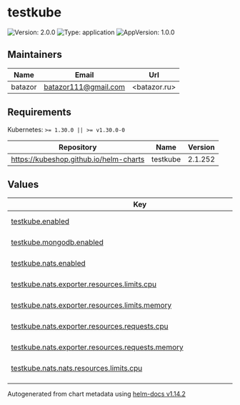 # testkube

![Version: 2.0.0](https://img.shields.io/badge/Version-2.0.0-informational?style=flat-square) ![Type: application](https://img.shields.io/badge/Type-application-informational?style=flat-square) ![AppVersion: 1.0.0](https://img.shields.io/badge/AppVersion-1.0.0-informational?style=flat-square)

## Maintainers

| Name | Email | Url |
| ---- | ------ | --- |
| batazor | <batazor111@gmail.com> | <batazor.ru> |

## Requirements

Kubernetes: `>= 1.30.0 || >= v1.30.0-0`

| Repository | Name | Version |
|------------|------|---------|
| https://kubeshop.github.io/helm-charts | testkube | 2.1.252 |

## Values

<table height="400px" >
	<thead>
		<th>Key</th>
		<th>Type</th>
		<th>Default</th>
		<th>Description</th>
	</thead>
	<tbody>
		<tr>
			<td id="testkube--enabled"><a href="./values.yaml#L6">testkube.enabled</a></td>
			<td>
bool
</td>
			<td>
				<div style="max-width: 300px;">
<pre lang="json">
true
</pre>
</div>
			</td>
			<td></td>
		</tr>
		<tr>
			<td id="testkube--mongodb--enabled"><a href="./values.yaml#L18">testkube.mongodb.enabled</a></td>
			<td>
bool
</td>
			<td>
				<div style="max-width: 300px;">
<pre lang="json">
false
</pre>
</div>
			</td>
			<td></td>
		</tr>
		<tr>
			<td id="testkube--nats--enabled"><a href="./values.yaml#L21">testkube.nats.enabled</a></td>
			<td>
bool
</td>
			<td>
				<div style="max-width: 300px;">
<pre lang="json">
true
</pre>
</div>
			</td>
			<td></td>
		</tr>
		<tr>
			<td id="testkube--nats--exporter--resources--limits--cpu"><a href="./values.yaml#L35">testkube.nats.exporter.resources.limits.cpu</a></td>
			<td>
string
</td>
			<td>
				<div style="max-width: 300px;">
<pre lang="json">
"100m"
</pre>
</div>
			</td>
			<td></td>
		</tr>
		<tr>
			<td id="testkube--nats--exporter--resources--limits--memory"><a href="./values.yaml#L36">testkube.nats.exporter.resources.limits.memory</a></td>
			<td>
string
</td>
			<td>
				<div style="max-width: 300px;">
<pre lang="json">
"100Mi"
</pre>
</div>
			</td>
			<td></td>
		</tr>
		<tr>
			<td id="testkube--nats--exporter--resources--requests--cpu"><a href="./values.yaml#L38">testkube.nats.exporter.resources.requests.cpu</a></td>
			<td>
string
</td>
			<td>
				<div style="max-width: 300px;">
<pre lang="json">
"20m"
</pre>
</div>
			</td>
			<td></td>
		</tr>
		<tr>
			<td id="testkube--nats--exporter--resources--requests--memory"><a href="./values.yaml#L39">testkube.nats.exporter.resources.requests.memory</a></td>
			<td>
string
</td>
			<td>
				<div style="max-width: 300px;">
<pre lang="json">
"56Mi"
</pre>
</div>
			</td>
			<td></td>
		</tr>
		<tr>
			<td id="testkube--nats--nats--resources--limits--cpu"><a href="./values.yaml#L26">testkube.nats.nats.resources.limits.cpu</a></td>
			<td>
string
</td>
			<td>
				<div style="max-width: 300px;">
<pre lang="json">
"100m"
</pre>
</div>
			</td>
			<td></td>
		</tr>
		<tr>
			<td id="testkube--nats--nats--resources--limits--memory"><a href="./values.yaml#L27">testkube.nats.nats.resources.limits.memory</a></td>
			<td>
string
</td>
			<td>
				<div style="max-width: 300px;">
<pre lang="json">
"100Mi"
</pre>
</div>
			</td>
			<td></td>
		</tr>
		<tr>
			<td id="testkube--nats--nats--resources--requests--cpu"><a href="./values.yaml#L29">testkube.nats.nats.resources.requests.cpu</a></td>
			<td>
string
</td>
			<td>
				<div style="max-width: 300px;">
<pre lang="json">
"20m"
</pre>
</div>
			</td>
			<td></td>
		</tr>
		<tr>
			<td id="testkube--nats--nats--resources--requests--memory"><a href="./values.yaml#L30">testkube.nats.nats.resources.requests.memory</a></td>
			<td>
string
</td>
			<td>
				<div style="max-width: 300px;">
<pre lang="json">
"56Mi"
</pre>
</div>
			</td>
			<td></td>
		</tr>
		<tr>
			<td id="testkube--preUpgradeHook--resources--limits--cpu"><a href="./values.yaml#L11">testkube.preUpgradeHook.resources.limits.cpu</a></td>
			<td>
string
</td>
			<td>
				<div style="max-width: 300px;">
<pre lang="json">
"100m"
</pre>
</div>
			</td>
			<td></td>
		</tr>
		<tr>
			<td id="testkube--preUpgradeHook--resources--limits--memory"><a href="./values.yaml#L12">testkube.preUpgradeHook.resources.limits.memory</a></td>
			<td>
string
</td>
			<td>
				<div style="max-width: 300px;">
<pre lang="json">
"100Mi"
</pre>
</div>
			</td>
			<td></td>
		</tr>
		<tr>
			<td id="testkube--preUpgradeHook--resources--requests--cpu"><a href="./values.yaml#L14">testkube.preUpgradeHook.resources.requests.cpu</a></td>
			<td>
string
</td>
			<td>
				<div style="max-width: 300px;">
<pre lang="json">
"20m"
</pre>
</div>
			</td>
			<td></td>
		</tr>
		<tr>
			<td id="testkube--preUpgradeHook--resources--requests--memory"><a href="./values.yaml#L15">testkube.preUpgradeHook.resources.requests.memory</a></td>
			<td>
string
</td>
			<td>
				<div style="max-width: 300px;">
<pre lang="json">
"56Mi"
</pre>
</div>
			</td>
			<td></td>
		</tr>
		<tr>
			<td id="testkube--testkube-api--minio--enabled"><a href="./values.yaml#L49">testkube.testkube-api.minio.enabled</a></td>
			<td>
bool
</td>
			<td>
				<div style="max-width: 300px;">
<pre lang="json">
false
</pre>
</div>
			</td>
			<td></td>
		</tr>
		<tr>
			<td id="testkube--testkube-api--mongodb--dsn"><a href="./values.yaml#L52">testkube.testkube-api.mongodb.dsn</a></td>
			<td>
string
</td>
			<td>
				<div style="max-width: 300px;">
<pre lang="json">
"mongodb://mongodb-svc:27017"
</pre>
</div>
			</td>
			<td></td>
		</tr>
		<tr>
			<td id="testkube--testkube-api--mongodb--secretKey"><a href="./values.yaml#L54">testkube.testkube-api.mongodb.secretKey</a></td>
			<td>
string
</td>
			<td>
				<div style="max-width: 300px;">
<pre lang="json">
"connectionString.standard"
</pre>
</div>
			</td>
			<td></td>
		</tr>
		<tr>
			<td id="testkube--testkube-api--mongodb--secretName"><a href="./values.yaml#L53">testkube.testkube-api.mongodb.secretName</a></td>
			<td>
string
</td>
			<td>
				<div style="max-width: 300px;">
<pre lang="json">
"mongodb-testkube-testkube"
</pre>
</div>
			</td>
			<td></td>
		</tr>
		<tr>
			<td id="testkube--testkube-api--multinamespace--enabled"><a href="./values.yaml#L46">testkube.testkube-api.multinamespace.enabled</a></td>
			<td>
bool
</td>
			<td>
				<div style="max-width: 300px;">
<pre lang="json">
true
</pre>
</div>
			</td>
			<td></td>
		</tr>
		<tr>
			<td id="testkube--testkube-api--nats--enabled"><a href="./values.yaml#L43">testkube.testkube-api.nats.enabled</a></td>
			<td>
bool
</td>
			<td>
				<div style="max-width: 300px;">
<pre lang="json">
true
</pre>
</div>
			</td>
			<td></td>
		</tr>
		<tr>
			<td id="testkube--testkube-api--prometheus--enabled"><a href="./values.yaml#L83">testkube.testkube-api.prometheus.enabled</a></td>
			<td>
bool
</td>
			<td>
				<div style="max-width: 300px;">
<pre lang="json">
true
</pre>
</div>
			</td>
			<td></td>
		</tr>
		<tr>
			<td id="testkube--testkube-api--prometheus--monitoringLabels--release"><a href="./values.yaml#L85">testkube.testkube-api.prometheus.monitoringLabels.release</a></td>
			<td>
string
</td>
			<td>
				<div style="max-width: 300px;">
<pre lang="json">
"prometheus-operator"
</pre>
</div>
			</td>
			<td></td>
		</tr>
		<tr>
			<td id="testkube--testkube-api--resources--limits--cpu"><a href="./values.yaml#L89">testkube.testkube-api.resources.limits.cpu</a></td>
			<td>
string
</td>
			<td>
				<div style="max-width: 300px;">
<pre lang="json">
"500m"
</pre>
</div>
			</td>
			<td></td>
		</tr>
		<tr>
			<td id="testkube--testkube-api--resources--limits--memory"><a href="./values.yaml#L90">testkube.testkube-api.resources.limits.memory</a></td>
			<td>
string
</td>
			<td>
				<div style="max-width: 300px;">
<pre lang="json">
"512Mi"
</pre>
</div>
			</td>
			<td></td>
		</tr>
		<tr>
			<td id="testkube--testkube-api--resources--requests--cpu"><a href="./values.yaml#L92">testkube.testkube-api.resources.requests.cpu</a></td>
			<td>
string
</td>
			<td>
				<div style="max-width: 300px;">
<pre lang="json">
"200m"
</pre>
</div>
			</td>
			<td></td>
		</tr>
		<tr>
			<td id="testkube--testkube-api--resources--requests--memory"><a href="./values.yaml#L93">testkube.testkube-api.resources.requests.memory</a></td>
			<td>
string
</td>
			<td>
				<div style="max-width: 300px;">
<pre lang="json">
"200Mi"
</pre>
</div>
			</td>
			<td></td>
		</tr>
		<tr>
			<td id="testkube--testkube-api--storage--SSL"><a href="./values.yaml#L79">testkube.testkube-api.storage.SSL</a></td>
			<td>
bool
</td>
			<td>
				<div style="max-width: 300px;">
<pre lang="json">
false
</pre>
</div>
			</td>
			<td></td>
		</tr>
		<tr>
			<td id="testkube--testkube-api--storage--expiration"><a href="./values.yaml#L78">testkube.testkube-api.storage.expiration</a></td>
			<td>
int
</td>
			<td>
				<div style="max-width: 300px;">
<pre lang="json">
0
</pre>
</div>
			</td>
			<td></td>
		</tr>
		<tr>
			<td id="testkube--testkube-api--storage--region"><a href="./values.yaml#L76">testkube.testkube-api.storage.region</a></td>
			<td>
string
</td>
			<td>
				<div style="max-width: 300px;">
<pre lang="json">
""
</pre>
</div>
			</td>
			<td></td>
		</tr>
		<tr>
			<td id="testkube--testkube-api--storage--scrapperEnabled"><a href="./values.yaml#L80">testkube.testkube-api.storage.scrapperEnabled</a></td>
			<td>
bool
</td>
			<td>
				<div style="max-width: 300px;">
<pre lang="json">
true
</pre>
</div>
			</td>
			<td></td>
		</tr>
		<tr>
			<td id="testkube--testkube-api--storage--token"><a href="./values.yaml#L77">testkube.testkube-api.storage.token</a></td>
			<td>
string
</td>
			<td>
				<div style="max-width: 300px;">
<pre lang="json">
""
</pre>
</div>
			</td>
			<td></td>
		</tr>
		<tr>
			<td id="testkube--testkube-api--testConnection--resources--limits--cpu"><a href="./values.yaml#L98">testkube.testkube-api.testConnection.resources.limits.cpu</a></td>
			<td>
string
</td>
			<td>
				<div style="max-width: 300px;">
<pre lang="json">
"100m"
</pre>
</div>
			</td>
			<td></td>
		</tr>
		<tr>
			<td id="testkube--testkube-api--testConnection--resources--limits--memory"><a href="./values.yaml#L99">testkube.testkube-api.testConnection.resources.limits.memory</a></td>
			<td>
string
</td>
			<td>
				<div style="max-width: 300px;">
<pre lang="json">
"100Mi"
</pre>
</div>
			</td>
			<td></td>
		</tr>
		<tr>
			<td id="testkube--testkube-api--testConnection--resources--requests--cpu"><a href="./values.yaml#L101">testkube.testkube-api.testConnection.resources.requests.cpu</a></td>
			<td>
string
</td>
			<td>
				<div style="max-width: 300px;">
<pre lang="json">
"20m"
</pre>
</div>
			</td>
			<td></td>
		</tr>
		<tr>
			<td id="testkube--testkube-api--testConnection--resources--requests--memory"><a href="./values.yaml#L102">testkube.testkube-api.testConnection.resources.requests.memory</a></td>
			<td>
string
</td>
			<td>
				<div style="max-width: 300px;">
<pre lang="json">
"56Mi"
</pre>
</div>
			</td>
			<td></td>
		</tr>
		<tr>
			<td id="testkube--testkube-api--uiIngress--annotations--"cert-manager--io/cluster-issuer""><a href="./values.yaml#L60">testkube.testkube-api.uiIngress.annotations."cert-manager.io/cluster-issuer"</a></td>
			<td>
string
</td>
			<td>
				<div style="max-width: 300px;">
<pre lang="json">
"cert-manager-production"
</pre>
</div>
			</td>
			<td></td>
		</tr>
		<tr>
			<td id="testkube--testkube-api--uiIngress--annotations--"nginx--ingress--kubernetes--io/access-control-allow-origin""><a href="./values.yaml#L65">testkube.testkube-api.uiIngress.annotations."nginx.ingress.kubernetes.io/access-control-allow-origin"</a></td>
			<td>
string
</td>
			<td>
				<div style="max-width: 300px;">
<pre lang="json">
"*"
</pre>
</div>
			</td>
			<td></td>
		</tr>
		<tr>
			<td id="testkube--testkube-api--uiIngress--annotations--"nginx--ingress--kubernetes--io/auth-signin""><a href="./values.yaml#L64">testkube.testkube-api.uiIngress.annotations."nginx.ingress.kubernetes.io/auth-signin"</a></td>
			<td>
string
</td>
			<td>
				<div style="max-width: 300px;">
<pre lang="json">
"https://testkube.shortlink.best/oauth2/start?rd=$escaped_request_uri"
</pre>
</div>
			</td>
			<td></td>
		</tr>
		<tr>
			<td id="testkube--testkube-api--uiIngress--annotations--"nginx--ingress--kubernetes--io/auth-url""><a href="./values.yaml#L63">testkube.testkube-api.uiIngress.annotations."nginx.ingress.kubernetes.io/auth-url"</a></td>
			<td>
string
</td>
			<td>
				<div style="max-width: 300px;">
<pre lang="json">
"https://testkube.shortlink.best/oauth2/auth"
</pre>
</div>
			</td>
			<td></td>
		</tr>
		<tr>
			<td id="testkube--testkube-api--uiIngress--annotations--"nginx--ingress--kubernetes--io/enable-opentelemetry""><a href="./values.yaml#L62">testkube.testkube-api.uiIngress.annotations."nginx.ingress.kubernetes.io/enable-opentelemetry"</a></td>
			<td>
string
</td>
			<td>
				<div style="max-width: 300px;">
<pre lang="json">
"true"
</pre>
</div>
			</td>
			<td></td>
		</tr>
		<tr>
			<td id="testkube--testkube-api--uiIngress--annotations--"nginx--ingress--kubernetes--io/enable-owasp-core-rules""><a href="./values.yaml#L61">testkube.testkube-api.uiIngress.annotations."nginx.ingress.kubernetes.io/enable-owasp-core-rules"</a></td>
			<td>
string
</td>
			<td>
				<div style="max-width: 300px;">
<pre lang="json">
"true"
</pre>
</div>
			</td>
			<td></td>
		</tr>
		<tr>
			<td id="testkube--testkube-api--uiIngress--className"><a href="./values.yaml#L58">testkube.testkube-api.uiIngress.className</a></td>
			<td>
string
</td>
			<td>
				<div style="max-width: 300px;">
<pre lang="json">
"nginx"
</pre>
</div>
			</td>
			<td></td>
		</tr>
		<tr>
			<td id="testkube--testkube-api--uiIngress--enabled"><a href="./values.yaml#L57">testkube.testkube-api.uiIngress.enabled</a></td>
			<td>
bool
</td>
			<td>
				<div style="max-width: 300px;">
<pre lang="json">
true
</pre>
</div>
			</td>
			<td></td>
		</tr>
		<tr>
			<td id="testkube--testkube-api--uiIngress--hosts[0]"><a href="./values.yaml#L67">testkube.testkube-api.uiIngress.hosts[0]</a></td>
			<td>
string
</td>
			<td>
				<div style="max-width: 300px;">
<pre lang="json">
"testkube.shortlink.best"
</pre>
</div>
			</td>
			<td></td>
		</tr>
		<tr>
			<td id="testkube--testkube-api--uiIngress--path"><a href="./values.yaml#L68">testkube.testkube-api.uiIngress.path</a></td>
			<td>
string
</td>
			<td>
				<div style="max-width: 300px;">
<pre lang="json">
"/v1"
</pre>
</div>
			</td>
			<td></td>
		</tr>
		<tr>
			<td id="testkube--testkube-api--uiIngress--tls[0]--hosts[0]"><a href="./values.yaml#L72">testkube.testkube-api.uiIngress.tls[0].hosts[0]</a></td>
			<td>
string
</td>
			<td>
				<div style="max-width: 300px;">
<pre lang="json">
"testkube.shortlink.best"
</pre>
</div>
			</td>
			<td></td>
		</tr>
		<tr>
			<td id="testkube--testkube-api--uiIngress--tls[0]--secretName"><a href="./values.yaml#L73">testkube.testkube-api.uiIngress.tls[0].secretName</a></td>
			<td>
string
</td>
			<td>
				<div style="max-width: 300px;">
<pre lang="json">
"testkube-tls"
</pre>
</div>
			</td>
			<td></td>
		</tr>
		<tr>
			<td id="testkube--testkube-api--uiIngress--tlsenabled"><a href="./values.yaml#L69">testkube.testkube-api.uiIngress.tlsenabled</a></td>
			<td>
bool
</td>
			<td>
				<div style="max-width: 300px;">
<pre lang="json">
true
</pre>
</div>
			</td>
			<td></td>
		</tr>
		<tr>
			<td id="testkube--testkube-dashboard--apiServerEndpoint"><a href="./values.yaml#L105">testkube.testkube-dashboard.apiServerEndpoint</a></td>
			<td>
string
</td>
			<td>
				<div style="max-width: 300px;">
<pre lang="json">
"https://testkube.shortlink.best/v1"
</pre>
</div>
			</td>
			<td></td>
		</tr>
		<tr>
			<td id="testkube--testkube-dashboard--ingress--annotations--"cert-manager--io/cluster-issuer""><a href="./values.yaml#L113">testkube.testkube-dashboard.ingress.annotations."cert-manager.io/cluster-issuer"</a></td>
			<td>
string
</td>
			<td>
				<div style="max-width: 300px;">
<pre lang="json">
"cert-manager-production"
</pre>
</div>
			</td>
			<td></td>
		</tr>
		<tr>
			<td id="testkube--testkube-dashboard--ingress--annotations--"nginx--ingress--kubernetes--io/access-control-allow-origin""><a href="./values.yaml#L116">testkube.testkube-dashboard.ingress.annotations."nginx.ingress.kubernetes.io/access-control-allow-origin"</a></td>
			<td>
string
</td>
			<td>
				<div style="max-width: 300px;">
<pre lang="json">
"*"
</pre>
</div>
			</td>
			<td></td>
		</tr>
		<tr>
			<td id="testkube--testkube-dashboard--ingress--annotations--"nginx--ingress--kubernetes--io/auth-signin""><a href="./values.yaml#L118">testkube.testkube-dashboard.ingress.annotations."nginx.ingress.kubernetes.io/auth-signin"</a></td>
			<td>
string
</td>
			<td>
				<div style="max-width: 300px;">
<pre lang="json">
"https://testkube.shortlink.best/oauth2/start?rd=$escaped_request_uri"
</pre>
</div>
			</td>
			<td></td>
		</tr>
		<tr>
			<td id="testkube--testkube-dashboard--ingress--annotations--"nginx--ingress--kubernetes--io/auth-url""><a href="./values.yaml#L117">testkube.testkube-dashboard.ingress.annotations."nginx.ingress.kubernetes.io/auth-url"</a></td>
			<td>
string
</td>
			<td>
				<div style="max-width: 300px;">
<pre lang="json">
"https://testkube.shortlink.best/oauth2/auth"
</pre>
</div>
			</td>
			<td></td>
		</tr>
		<tr>
			<td id="testkube--testkube-dashboard--ingress--annotations--"nginx--ingress--kubernetes--io/enable-opentelemetry""><a href="./values.yaml#L115">testkube.testkube-dashboard.ingress.annotations."nginx.ingress.kubernetes.io/enable-opentelemetry"</a></td>
			<td>
string
</td>
			<td>
				<div style="max-width: 300px;">
<pre lang="json">
"true"
</pre>
</div>
			</td>
			<td></td>
		</tr>
		<tr>
			<td id="testkube--testkube-dashboard--ingress--annotations--"nginx--ingress--kubernetes--io/enable-owasp-core-rules""><a href="./values.yaml#L114">testkube.testkube-dashboard.ingress.annotations."nginx.ingress.kubernetes.io/enable-owasp-core-rules"</a></td>
			<td>
string
</td>
			<td>
				<div style="max-width: 300px;">
<pre lang="json">
"true"
</pre>
</div>
			</td>
			<td></td>
		</tr>
		<tr>
			<td id="testkube--testkube-dashboard--ingress--className"><a href="./values.yaml#L110">testkube.testkube-dashboard.ingress.className</a></td>
			<td>
string
</td>
			<td>
				<div style="max-width: 300px;">
<pre lang="json">
"nginx"
</pre>
</div>
			</td>
			<td></td>
		</tr>
		<tr>
			<td id="testkube--testkube-dashboard--ingress--enabled"><a href="./values.yaml#L108">testkube.testkube-dashboard.ingress.enabled</a></td>
			<td>
bool
</td>
			<td>
				<div style="max-width: 300px;">
<pre lang="json">
true
</pre>
</div>
			</td>
			<td></td>
		</tr>
		<tr>
			<td id="testkube--testkube-dashboard--ingress--hosts[0]"><a href="./values.yaml#L121">testkube.testkube-dashboard.ingress.hosts[0]</a></td>
			<td>
string
</td>
			<td>
				<div style="max-width: 300px;">
<pre lang="json">
"testkube.shortlink.best"
</pre>
</div>
			</td>
			<td></td>
		</tr>
		<tr>
			<td id="testkube--testkube-dashboard--ingress--tls[0]--hosts[0]"><a href="./values.yaml#L126">testkube.testkube-dashboard.ingress.tls[0].hosts[0]</a></td>
			<td>
string
</td>
			<td>
				<div style="max-width: 300px;">
<pre lang="json">
"testkube.shortlink.best"
</pre>
</div>
			</td>
			<td></td>
		</tr>
		<tr>
			<td id="testkube--testkube-dashboard--ingress--tls[0]--secretName"><a href="./values.yaml#L127">testkube.testkube-dashboard.ingress.tls[0].secretName</a></td>
			<td>
string
</td>
			<td>
				<div style="max-width: 300px;">
<pre lang="json">
"testkube-tls"
</pre>
</div>
			</td>
			<td></td>
		</tr>
		<tr>
			<td id="testkube--testkube-dashboard--ingress--tlsenabled"><a href="./values.yaml#L123">testkube.testkube-dashboard.ingress.tlsenabled</a></td>
			<td>
bool
</td>
			<td>
				<div style="max-width: 300px;">
<pre lang="json">
true
</pre>
</div>
			</td>
			<td></td>
		</tr>
		<tr>
			<td id="testkube--testkube-dashboard--oauth2--enabled"><a href="./values.yaml#L130">testkube.testkube-dashboard.oauth2.enabled</a></td>
			<td>
bool
</td>
			<td>
				<div style="max-width: 300px;">
<pre lang="json">
true
</pre>
</div>
			</td>
			<td></td>
		</tr>
		<tr>
			<td id="testkube--testkube-dashboard--oauth2--ingress--annotations--"cert-manager--io/cluster-issuer""><a href="./values.yaml#L134">testkube.testkube-dashboard.oauth2.ingress.annotations."cert-manager.io/cluster-issuer"</a></td>
			<td>
string
</td>
			<td>
				<div style="max-width: 300px;">
<pre lang="json">
"cert-manager-production"
</pre>
</div>
			</td>
			<td></td>
		</tr>
		<tr>
			<td id="testkube--testkube-dashboard--oauth2--ingress--annotations--"nginx--ingress--kubernetes--io/enable-opentelemetry""><a href="./values.yaml#L136">testkube.testkube-dashboard.oauth2.ingress.annotations."nginx.ingress.kubernetes.io/enable-opentelemetry"</a></td>
			<td>
string
</td>
			<td>
				<div style="max-width: 300px;">
<pre lang="json">
"true"
</pre>
</div>
			</td>
			<td></td>
		</tr>
		<tr>
			<td id="testkube--testkube-dashboard--oauth2--ingress--annotations--"nginx--ingress--kubernetes--io/enable-owasp-core-rules""><a href="./values.yaml#L135">testkube.testkube-dashboard.oauth2.ingress.annotations."nginx.ingress.kubernetes.io/enable-owasp-core-rules"</a></td>
			<td>
string
</td>
			<td>
				<div style="max-width: 300px;">
<pre lang="json">
"true"
</pre>
</div>
			</td>
			<td></td>
		</tr>
		<tr>
			<td id="testkube--testkube-dashboard--resources--limits--cpu"><a href="./values.yaml#L140">testkube.testkube-dashboard.resources.limits.cpu</a></td>
			<td>
string
</td>
			<td>
				<div style="max-width: 300px;">
<pre lang="json">
"100m"
</pre>
</div>
			</td>
			<td></td>
		</tr>
		<tr>
			<td id="testkube--testkube-dashboard--resources--limits--memory"><a href="./values.yaml#L141">testkube.testkube-dashboard.resources.limits.memory</a></td>
			<td>
string
</td>
			<td>
				<div style="max-width: 300px;">
<pre lang="json">
"100Mi"
</pre>
</div>
			</td>
			<td></td>
		</tr>
		<tr>
			<td id="testkube--testkube-dashboard--resources--requests--cpu"><a href="./values.yaml#L143">testkube.testkube-dashboard.resources.requests.cpu</a></td>
			<td>
string
</td>
			<td>
				<div style="max-width: 300px;">
<pre lang="json">
"20m"
</pre>
</div>
			</td>
			<td></td>
		</tr>
		<tr>
			<td id="testkube--testkube-dashboard--resources--requests--memory"><a href="./values.yaml#L144">testkube.testkube-dashboard.resources.requests.memory</a></td>
			<td>
string
</td>
			<td>
				<div style="max-width: 300px;">
<pre lang="json">
"56Mi"
</pre>
</div>
			</td>
			<td></td>
		</tr>
		<tr>
			<td id="testkube--testkube-dashboard--testConnection--resources--limits--cpu"><a href="./values.yaml#L149">testkube.testkube-dashboard.testConnection.resources.limits.cpu</a></td>
			<td>
string
</td>
			<td>
				<div style="max-width: 300px;">
<pre lang="json">
"100m"
</pre>
</div>
			</td>
			<td></td>
		</tr>
		<tr>
			<td id="testkube--testkube-dashboard--testConnection--resources--limits--memory"><a href="./values.yaml#L150">testkube.testkube-dashboard.testConnection.resources.limits.memory</a></td>
			<td>
string
</td>
			<td>
				<div style="max-width: 300px;">
<pre lang="json">
"100Mi"
</pre>
</div>
			</td>
			<td></td>
		</tr>
		<tr>
			<td id="testkube--testkube-dashboard--testConnection--resources--requests--cpu"><a href="./values.yaml#L152">testkube.testkube-dashboard.testConnection.resources.requests.cpu</a></td>
			<td>
string
</td>
			<td>
				<div style="max-width: 300px;">
<pre lang="json">
"20m"
</pre>
</div>
			</td>
			<td></td>
		</tr>
		<tr>
			<td id="testkube--testkube-dashboard--testConnection--resources--requests--memory"><a href="./values.yaml#L153">testkube.testkube-dashboard.testConnection.resources.requests.memory</a></td>
			<td>
string
</td>
			<td>
				<div style="max-width: 300px;">
<pre lang="json">
"56Mi"
</pre>
</div>
			</td>
			<td></td>
		</tr>
		<tr>
			<td id="testkube--testkube-operator--enabled"><a href="./values.yaml#L156">testkube.testkube-operator.enabled</a></td>
			<td>
bool
</td>
			<td>
				<div style="max-width: 300px;">
<pre lang="json">
true
</pre>
</div>
			</td>
			<td></td>
		</tr>
		<tr>
			<td id="testkube--testkube-operator--proxy--resources--limits--cpu"><a href="./values.yaml#L171">testkube.testkube-operator.proxy.resources.limits.cpu</a></td>
			<td>
string
</td>
			<td>
				<div style="max-width: 300px;">
<pre lang="json">
"100m"
</pre>
</div>
			</td>
			<td></td>
		</tr>
		<tr>
			<td id="testkube--testkube-operator--proxy--resources--limits--memory"><a href="./values.yaml#L172">testkube.testkube-operator.proxy.resources.limits.memory</a></td>
			<td>
string
</td>
			<td>
				<div style="max-width: 300px;">
<pre lang="json">
"100Mi"
</pre>
</div>
			</td>
			<td></td>
		</tr>
		<tr>
			<td id="testkube--testkube-operator--proxy--resources--requests--cpu"><a href="./values.yaml#L174">testkube.testkube-operator.proxy.resources.requests.cpu</a></td>
			<td>
string
</td>
			<td>
				<div style="max-width: 300px;">
<pre lang="json">
"20m"
</pre>
</div>
			</td>
			<td></td>
		</tr>
		<tr>
			<td id="testkube--testkube-operator--proxy--resources--requests--memory"><a href="./values.yaml#L175">testkube.testkube-operator.proxy.resources.requests.memory</a></td>
			<td>
string
</td>
			<td>
				<div style="max-width: 300px;">
<pre lang="json">
"56Mi"
</pre>
</div>
			</td>
			<td></td>
		</tr>
		<tr>
			<td id="testkube--testkube-operator--resources--limits--cpu"><a href="./values.yaml#L160">testkube.testkube-operator.resources.limits.cpu</a></td>
			<td>
string
</td>
			<td>
				<div style="max-width: 300px;">
<pre lang="json">
"100m"
</pre>
</div>
			</td>
			<td></td>
		</tr>
		<tr>
			<td id="testkube--testkube-operator--resources--limits--memory"><a href="./values.yaml#L161">testkube.testkube-operator.resources.limits.memory</a></td>
			<td>
string
</td>
			<td>
				<div style="max-width: 300px;">
<pre lang="json">
"100Mi"
</pre>
</div>
			</td>
			<td></td>
		</tr>
		<tr>
			<td id="testkube--testkube-operator--resources--requests--cpu"><a href="./values.yaml#L163">testkube.testkube-operator.resources.requests.cpu</a></td>
			<td>
string
</td>
			<td>
				<div style="max-width: 300px;">
<pre lang="json">
"20m"
</pre>
</div>
			</td>
			<td></td>
		</tr>
		<tr>
			<td id="testkube--testkube-operator--resources--requests--memory"><a href="./values.yaml#L164">testkube.testkube-operator.resources.requests.memory</a></td>
			<td>
string
</td>
			<td>
				<div style="max-width: 300px;">
<pre lang="json">
"56Mi"
</pre>
</div>
			</td>
			<td></td>
		</tr>
		<tr>
			<td id="testkube--testkube-operator--webhook--enabled"><a href="./values.yaml#L178">testkube.testkube-operator.webhook.enabled</a></td>
			<td>
bool
</td>
			<td>
				<div style="max-width: 300px;">
<pre lang="json">
true
</pre>
</div>
			</td>
			<td></td>
		</tr>
		<tr>
			<td id="testkube--testkube-operator--webhook--patch--enabled"><a href="./values.yaml#L181">testkube.testkube-operator.webhook.patch.enabled</a></td>
			<td>
bool
</td>
			<td>
				<div style="max-width: 300px;">
<pre lang="json">
true
</pre>
</div>
			</td>
			<td></td>
		</tr>
	</tbody>
</table>

----------------------------------------------
Autogenerated from chart metadata using [helm-docs v1.14.2](https://github.com/norwoodj/helm-docs/releases/v1.14.2)